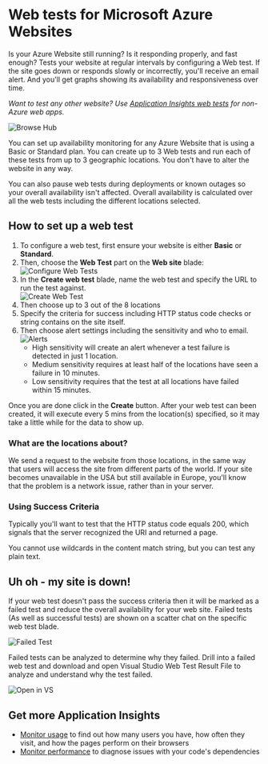 <properties 
	pageTitle="How to create web test" 
	description="Learn how to create web tests in Azure." 
	services="application-insights" 
	authors="alancameronwills" 
	manager="kamrani"/>

<tags 
	ms.service="application-insights" 
	ms.workload="tbd" 
	ms.tgt_pltfrm="ibiza" 
	ms.devlang="na" 
	ms.topic="article" 
	ms.date="2015-01-17" 
	ms.author="awills"/>

# Web tests for Microsoft Azure Websites
Is your Azure Website still running? Is it responding properly, and fast enough? Tests your website at regular intervals by configuring a Web test. If the site goes down or responds slowly or incorrectly, you'll receive an email alert. And you'll get graphs showing its availability and responsiveness over time.  

*Want to test any other website? Use [Application Insights web tests][availability] for non-Azure web apps.*

![Browse Hub](./media/insights-create-web-tests/Inisghts_WebTestBlade.png)

You can set up availability monitoring for any Azure Website that is using a Basic or Standard plan.  You can create up to 3 Web tests and run each of these tests from up to 3 geographic locations. You don't have to alter the website in any way.

You can also pause web tests during deployments or known outages so your overall availability isn't affected.  Overall availability is calculated over all the web tests including the different locations selected.

## How to set up a web test
1. To configure a web test, first ensure your website is either **Basic** or **Standard**.
2. Then, choose the **Web Test** part on the **Web site** blade:  
    ![Configure Web Tests](./media/insights-create-web-tests/Insights_ConfigurePart.png)
3. In the **Create web test** blade, name the web test and specify the URL to run the test against.  
    ![Create Web Test](./media/insights-create-web-tests/Insights_CreateTest.png)
4. Then choose up to 3 out of the 8 locations
5. Specify the criteria for success including HTTP status code checks or string contains on the site itself.
6. Then choose alert settings including the sensitivity and who to email.  
    ![Alerts](./media/insights-create-web-tests/Inisghts_AlertCreation.png)
    - High sensitivity will create an alert whenever a test failure is detected in just 1 location.
    - Medium sensitivity requires at least half of the locations have seen a failure in 10 minutes.
    - Low sensitivity requires that the test at all locations have failed within 15 minutes.

Once you are done click in the **Create** button. After your web test can been created, it will execute every 5 mins from the location(s) specified, so it may take a little while for the data to show up.

### What are the locations about?
We send a request to the website from those locations, in the same way that users will access the site from different parts of the world. If your site becomes unavailable in the USA but still available in Europe, you'll know that the problem is a network issue, rather than in your server.

### Using Success Criteria
Typically you'll want to test that the HTTP status code equals 200, which signals that the server recognized the URI and returned a page.

You cannot use wildcards in the content match string, but you can test any plain text.

## Uh oh - my site is down!
If your web test doesn't pass the success criteria then it will be marked as a failed test and reduce the overall availability for your web site. Failed tests (As well as successful tests) are shown on a scatter chat on the specific web test blade.  

![Failed Test](./media/insights-create-web-tests/Insights_FailedWebTest.png)

Failed tests can be analyzed to determine why they failed.  Drill into a failed web test and download and open Visual Studio Web Test Result File to analyze and understand why the test failed.

![Open in VS](./media/insights-create-web-tests/Insights_OpenInVS.png)


## Get more Application Insights

* [Monitor usage][azure-usage] to find out how many users you have, how often they visit, and how the pages perform on their browsers
* [Monitor performance][azure-perf] to diagnose issues with your code's dependencies

[azure-perf]: ../insights-perf-analytics/
[azure-usage]: ../insights-usage-analytics/
[azure-availability]: ../insights-create-web-tests/
[availability]: ../app-insights-monitor-web-app-availability/
